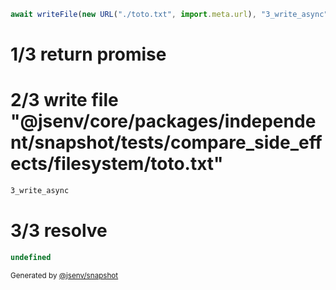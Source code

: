 ```js
await writeFile(new URL("./toto.txt", import.meta.url), "3_write_async");
```

# 1/3 return promise

# 2/3 write file "@jsenv/core/packages/independent/snapshot/tests/compare_side_effects/filesystem/toto.txt"

```txt
3_write_async
```

# 3/3 resolve

```js
undefined
```

<sub>
  Generated by <a href="https://github.com/jsenv/core/tree/main/packages/independent/snapshot">@jsenv/snapshot</a>
</sub>